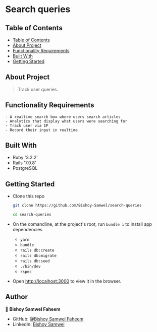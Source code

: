 
# Search queries 

## Table of Contents

- [Table of Contents](#table-of-contents)
- [About Project](#about-project)
- [Functionality Requirements](#functionality-requirements)
- [Built With](#built-with)
- [Getting Started](#getting-started)


## About Project

> Track user queries.

## Functionality Requirements

    - A realtime search box where users search articles 
    - Analytics that display what users were searching for 
    - Track user via IP
    - Record their input in realtime

## Built With

- Ruby '3.2.2'
- Rails '7.0.8'
- PostgreSQL

## Getting Started

- Clone this repo

  ```bash
  git clone https://github.com/Bishoy-Samwel/search-queries
  ```

  ```bash
  cd search-queries
  ```
- On the comandline, at the project's root, run `bundle i` to install app dependencies
    - `yarn`
    - `bundle`     
    - `rails db:create`
    - `rails db:migrate`
    - `rails db:seed`
    - `./bin/dev`
    - `rspec`

- Open [http://localhost:3000](http://localhost:3000) to view it in the browser.

## Author

👤 **Bishoy Samwel Faheem**

- GitHub: [@Bishoy Samwel Faheem](https://github.com/Bishoy-Samwel)
- LinkedIn: [Bishoy Samwel](https://www.linkedin.com/in/bishoy-samwuel-ss/)





